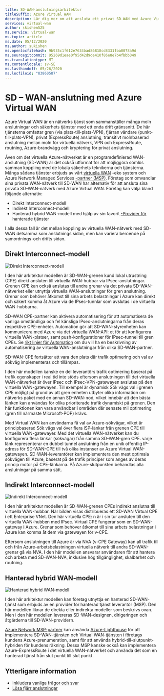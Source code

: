 ```yaml
---
title: SD-WAN-anslutningsarkitektur
titleSuffix: Azure Virtual WAN
description: Lär dig mer om att ansluta ett privat SD-WAN med Azure Virtual WAN
services: virtual-wan
author: skishen525
ms.service: virtual-wan
ms.topic: article
ms.date: 05/12/2020
ms.author: sukishen
ms.openlocfilehash: 9b935c1f612e7634bad86818cd8331fba0078a9d
ms.sourcegitcommit: 95269d1eae0f95d42d9de410f86e8e7b4fbbb049
ms.translationtype: MT
ms.contentlocale: sv-SE
ms.lasthandoff: 05/26/2020
ms.locfileid: "83860587"
---
```

# <a name="sd-wan-connectivity-architecture-with-azure-virtual-wan"></a>SD – WAN-anslutning med Azure Virtual WAN

Azure Virtual WAN är en nätverks tjänst som sammanställer många moln anslutningar och säkerhets tjänster med ett enda drift gränssnitt. De här tjänsterna omfattar gren (via plats-till-plats-VPN), fjärran vändare (punkt-till-plats-VPN), privat (ExpressRoute) anslutning, transitivt molnbaserad anslutning mellan moln för virtuella nätverk, VPN och ExpressRoute, routning, Azure-brandvägg och kryptering för privat anslutning.

Även om det virtuella Azure-nätverket är en programdefinierad WAN-anslutning (SD-WAN) är det också utformat för att möjliggöra sömlös samman koppling med de lokala säkerhets teknikerna och tjänsterna. Många sådana tjänster erbjuds av vårt [virtuella WAN](virtual-wan-locations-partners.md) -eko system och Azure Network Managed Services [-partner (MSP)](../networking/networking-partners-msp.md). Företag som omvandlar sina privata WAN-nätverk till SD-WAN har alternativ för att ansluta sina privata SD-WAN-nätverk med Azure Virtual WAN. Företag kan välja bland följande alternativ:

* Direkt Interconnect-modell
* Indirekt Interconnect-modell
* Hanterad hybrid WAN-modell med hjälp av sin favorit [-Provider för](../networking/networking-partners-msp.md) hanterade tjänster

I alla dessa fall är det mellan koppling av virtuella WAN-nätverk med SD-WAN detsamma som anslutnings sidan, men kan variera beroende på samordnings-och drifts sidan.

## <a name="direct-interconnect-model"></a><a name="direct"></a>Direkt Interconnect-modell

![Direkt Interconnect-modell](./media/sd-wan-connectivity-architecture/direct.png)

I den här arkitektur modellen är SD-WAN-grenen kund lokal utrustning (CPE) direkt ansluten till virtuella WAN-hubbar via IPsec-anslutningar. Grenen CPE kan också anslutas till andra grenar via det privata SD-WAN-nätverket eller utnyttja virtuella WAN-anslutningar för gren anslutning. Grenar som behöver åtkomst till sina arbets belastningar i Azure kan direkt och säkert komma åt Azure via de IPsec-tunnlar som avslutas i de virtuella WAN-hubbarna.

SD-WAN CPE-partner kan aktivera automatisering för att automatisera de vanliga omständliga och fel känsliga IPsec-anslutningarna från deras respektive CPE-enheter. Automation gör att SD-WAN-styrenheten kan kommunicera med Azure via det virtuella WAN-API: et för att konfigurera virtuella WAN-platser, samt push-konfigurationer för IPsec-tunnel till gren CPEs. Se [rikt linjer för Automation](virtual-wan-configure-automation-providers.md) om du vill ha en beskrivning av automatisering av virtuella WAN-anslutningar från olika SD-WAN-partner.

SD-WAN-CPE fortsätter att vara den plats där trafik optimering och val av sökväg implementeras och tillämpas. 

I den här modellen kanske en del leverantörs trafik optimering baserat på trafik egenskaper i real tid inte stöds eftersom anslutningen till det virtuella WAN-nätverket är över IPsec och IPsec-VPN-gatewayen avslutas på den virtuella WAN-gatewayen. Till exempel är dynamisk Sök vägs val i grenen CPE möjligt på grund av att gren enheten utbyter olika information om nätverks paket med en annan SD-WAN-nod, vilket innebär att den bästa länken kan användas för olika prioriterade trafik dynamiskt på grenen. Den här funktionen kan vara användbar i områden där senaste mil optimering (gren till närmaste Microsoft-POP) krävs.

Med Virtual WAN kan användarna få val av Azure-sökvägar, vilket är principbaserad Sök vägs val över flera ISP-länkar från grenen CPE till virtuella WAN-gatewayer. Med det virtuella WAN-nätverket kan du konfigurera flera länkar (sökvägar) från samma SD-WAN-gren CPE. varje länk representerar en dubbel tunnel anslutning från en unik offentlig IP-adress för SD-WAN-CPE till två olika instanser av Azure Virtual WAN-gatewayen. SD-WAN-leverantörer kan implementera den mest optimala sökvägen till Azure, baserat på de trafik principer som anges av deras princip motor på CPE-länkarna. På Azure-slutpunkten behandlas alla anslutningar på samma sätt.

## <a name="indirect-interconnect-model"></a><a name="indirect"></a>Indirekt Interconnect-modell

![Indirekt Interconnect-modell](./media/sd-wan-connectivity-architecture/indirect.png)

I den här arkitektur modellen är SD-WAN-grenen CPEs indirekt anslutna till virtuella WAN-hubbar. När bilden visas distribueras ett SD-WAN Virtual CPE i ett Enterprise VNet. Den här virtuella CPE: n är i sin tur ansluten till den virtuella WAN-hubben med IPsec. Virtual CPE fungerar som en SD-WAN-gateway i Azure. Grenar som behöver åtkomst till sina arbets belastningar i Azure kan komma åt dem via gatewayen för v-CPE.

Eftersom anslutningen till Azure är via NVA (v-CPE Gateway) kan all trafik till och från Azure-arbetsbelastningen virtuella nätverk till andra SD-WAN-grenar gå via NVA. I den här modellen ansvarar användaren för att hantera och arbeta med SD-WAN-NVA, inklusive hög tillgänglighet, skalbarhet och routning.
  
## <a name="managed-hybrid-wan-model"></a><a name="hybrid"></a>Hanterad hybrid WAN-modell

![Hanterad hybrid WAN-modell](./media/sd-wan-connectivity-architecture/hybrid.png)

I den här arkitektur modellen kan företag utnyttja en hanterad SD-WAN-tjänst som erbjuds av en provider för hanterad tjänst leverantör (MSP). Den här modellen liknar de direkta eller indirekta modeller som beskrivs ovan. Men i den här modellen levereras SD-WAN-designen, dirigeringen och åtgärderna till SD-WAN-providern.

[Azure Network MSP-partner](../networking/networking-partners-msp.md) kan använda [Azure-Lighthouse](https://azure.microsoft.com/services/azure-lighthouse/) för att implementera SD-WAN-tjänsten och Virtual WAN-tjänsten i företags kundens Azure-prenumeration, samt för att använda hybrid-till-slutpunkt-hybriden för kundens räkning. Dessa MSP kanske också kan implementera Azure-ExpressRoute i det virtuella WAN-nätverket och använda det som en hanterad tjänst från slut punkt till slut punkt.

## <a name="additional-information"></a>Ytterligare information

* [Inkludera vanliga frågor och svar](virtual-wan-faq.md)
* [Lösa fjärr anslutningar](work-remotely-support.md)
